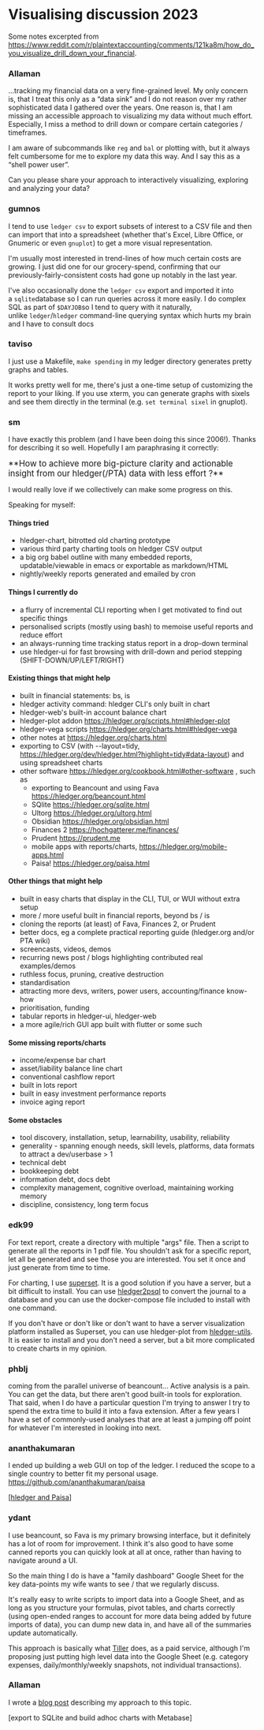 # Visualising discussion 2023

Some notes excerpted from <https://www.reddit.com/r/plaintextaccounting/comments/121ka8m/how_do_you_visualize_drill_down_your_financial>.

### Allaman
...tracking my financial data on a very fine-grained level.
My only concern is, that I treat this only as a “data sink” and I do not reason over my rather sophisticated data I gathered over the years. One reason is, that I am missing an accessible approach to visualizing my data without much effort. Especially, I miss a method to drill down or compare certain categories / timeframes.

I am aware of subcommands like `reg` and `bal` or plotting with, but it always felt cumbersome for me to explore my data this way. And I say this as a “shell power user”.

Can you please share your approach to interactively visualizing, exploring and analyzing your data?

### gumnos
I tend to use `ledger csv` to export subsets of interest to a CSV file and then can import that into a spreadsheet (whether that's Excel, Libre Office, or Gnumeric or even `gnuplot`) to get a more visual representation.

I'm usually most interested in trend-lines of how much certain costs are growing. I just did one for our grocery-spend, confirming that our previously-fairly-consistent costs had gone up notably in the last year.

I've also occasionally done the `ledger csv` export and imported it into a `sqlite`database so I can run queries across it more easily. I do complex SQL as part of `$DAYJOB`so I tend to query with it naturally, unlike `ledger`/`hledger` command-line querying syntax which hurts my brain and I have to consult docs

### taviso
I just use a Makefile, `make spending` in my ledger directory generates pretty graphs and tables.

It works pretty well for me, there's just a one-time setup of customizing the report to your liking. If you use xterm, you can generate graphs with sixels and see them directly in the terminal (e.g. `set terminal sixel` in gnuplot).

### sm
I have exactly this problem (and I have been doing this since 2006!). Thanks for describing it so well. Hopefully I am paraphrasing it correctly: 

<big>
**How to achieve more big-picture clarity and actionable insight from our hledger(/PTA) data with less effort ?**
</big>

I would really love if we collectively can make some progress on this. 

Speaking for myself:

#### Things tried
- hledger-chart, bitrotted old charting prototype
- various third party charting tools on hledger CSV output
- a big org babel outline with many embedded reports, updatable/viewable in emacs or exportable as markdown/HTML
- nightly/weekly reports generated and emailed by cron 

#### Things I currently do
- a flurry of incremental CLI reporting when I get motivated to find out specific things
- personalised scripts (mostly using bash) to memoise useful reports and reduce effort
- an always-running time tracking status report in a drop-down terminal
- use hledger-ui for fast browsing with drill-down and period stepping (SHIFT-DOWN/UP/LEFT/RIGHT)

#### Existing things that might help
- built in financial statements: bs, is
- hledger activity command: hledger CLI's only built in chart
- hledger-web's built-in account balance chart 
- hledger-plot addon https://hledger.org/scripts.html#hledger-plot
- hledger-vega scripts https://hledger.org/charts.html#hledger-vega
- other notes at https://hledger.org/charts.html
- exporting to CSV (with --layout=tidy, https://hledger.org/dev/hledger.html?highlight=tidy#data-layout) and using spreadsheet charts
- other software https://hledger.org/cookbook.html#other-software , such as
  - exporting to Beancount and using Fava https://hledger.org/beancount.html
  - SQlite https://hledger.org/sqlite.html
  - Ultorg https://hledger.org/ultorg.html
  - Obsidian https://hledger.org/obsidian.html
  - Finances 2 https://hochgatterer.me/finances/
  - Prudent https://prudent.me
  - mobile apps with reports/charts, https://hledger.org/mobile-apps.html
  - Paisa! https://hledger.org/paisa.html

#### Other things that might help
- built in easy charts that display in the CLI, TUI, or WUI without extra setup
- more / more useful built in financial reports, beyond bs / is
- cloning the reports (at least) of Fava, Finances 2, or Prudent
- better docs, eg a complete practical reporting guide (hledger.org and/or PTA wiki)
- screencasts, videos, demos
- recurring news post / blogs highlighting contributed real examples/demos
- ruthless focus, pruning, creative destruction
- standardisation
- attracting more devs, writers, power users, accounting/finance know-how
- prioritisation, funding
- tabular reports in hledger-ui, hledger-web
- a more agile/rich GUI app built with flutter or some such

#### Some missing reports/charts
- income/expense bar chart
- asset/liability balance line chart
- conventional cashflow report
- built in lots report
- built in easy investment performance reports
- invoice aging report

#### Some obstacles
- tool discovery, installation, setup, learnability, usability, reliability
- generality - spanning enough needs, skill levels, platforms, data formats to attract a dev/userbase > 1
- technical debt
- bookkeeping debt
- information debt, docs debt
- complexity management, cognitive overload, maintaining working memory
- discipline, consistency, long term focus

### edk99
For text report, create a directory with multiple "args" file. Then a script to generate all the reports in 1 pdf file. You shouldn't ask for a specific report, let all be generated and see those you are interested. You set it once and just generate from time to time.

For charting, I use [superset](https://superset.apache.org/). It is a good solution if you have a server, but a bit difficult to install. You can use [hledger2psql](https://github.com/edkedk99/hledger2psql) to convert the journal to a database and you can use the docker-compose file included to install with one command.

If you don't have or don't like or don't want to have a server visualization platform installed as Superset, you can use hledger-plot from [hledger-utils](https://gitlab.com/nobodyinperson/hledger-utils). It is easier to install and you don't need a server, but a bit more complicated to create charts in my opinion.

### phblj
coming from the parallel universe of beancount...
Active analysis is a pain. You can get the data, but there aren't good built-in tools for exploration. That said, when I do have a particular question I'm trying to answer I try to spend the extra time to build it into a fava extension. After a few years I have a set of commonly-used analyses that are at least a jumping off point for whatever I'm interested in looking into next.

### ananthakumaran
I ended up building a web GUI on top of the ledger. I reduced the scope to a single country to better fit my personal usage.
<https://github.com/ananthakumaran/paisa>

\[[hledger and Paisa](paisa.md)]

### ydant
I use beancount, so Fava is my primary browsing interface, but it definitely has a lot of room for improvement. I think it's also good to have some canned reports you can quickly look at all at once, rather than having to navigate around a UI.

So the main thing I do is have a "family dashboard" Google Sheet for the key data-points my wife wants to see / that we regularly discuss.

It's really easy to write scripts to import data into a Google Sheet, and as long as you structure your formulas, pivot tables, and charts correctly (using open-ended ranges to account for more data being added by future imports of data), you can dump new data in, and have all of the summaries update automatically.

This approach is basically what [Tiller](https://www.tillerhq.com/) does, as a paid service, although I'm proposing just putting high level data into the Google Sheet (e.g. category expenses, daily/monthly/weekly snapshots, not individual transactions).

### Allaman
I wrote a [blog post](https://rootknecht.net/blog/accounting/#visualizing-and-analyzing2) describing my approach to this topic.

\[export to SQLite and build adhoc charts with Metabase]

